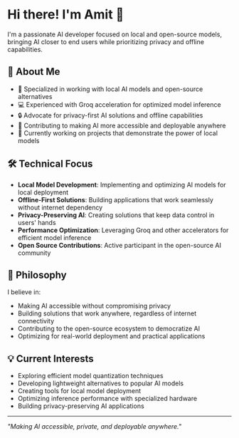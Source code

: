 # Hi there! I'm Amit 👋 

I'm a passionate AI developer focused on local and open-source models, bringing AI closer to end users while prioritizing privacy and offline capabilities.

## 🚀 About Me

* 🤖 Specialized in working with local AI models and open-source alternatives
* 💻 Experienced with Groq acceleration for optimized model inference
* 🔒 Advocate for privacy-first AI solutions and offline capabilities
* 🌱 Contributing to making AI more accessible and deployable anywhere
* 🔭 Currently working on projects that demonstrate the power of local models



## 🛠️ Technical Focus

* **Local Model Development**: Implementing and optimizing AI models for local deployment
* **Offline-First Solutions**: Building applications that work seamlessly without internet dependency
* **Privacy-Preserving AI**: Creating solutions that keep data control in users' hands
* **Performance Optimization**: Leveraging Groq and other accelerators for efficient model inference
* **Open Source Contributions**: Active participant in the open-source AI community

## 🎯 Philosophy

I believe in:
* Making AI accessible without compromising privacy
* Building solutions that work anywhere, regardless of internet connectivity
* Contributing to the open-source ecosystem to democratize AI
* Optimizing for real-world deployment and practical applications


## 💡 Current Interests

* Exploring efficient model quantization techniques
* Developing lightweight alternatives to popular AI models
* Creating tools for local model deployment
* Optimizing inference performance with specialized hardware
* Building privacy-preserving AI applications

---

*"Making AI accessible, private, and deployable anywhere."*
